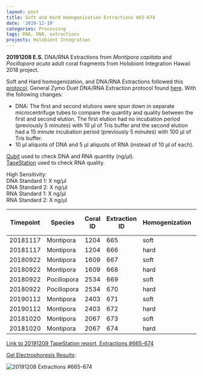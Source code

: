 ```yaml
---
layout: post
title: Soft and Hard Homogenization Extractions 665-674
date: '2019-12-19'
categories: Processing
tags: RNA, DNA, extractions
projects: Holobiont Integration
---
```


**20191208 E.S.**
DNA/RNA Extractions from *Montipora capitata* and *Pocillopora acuta* adult coral fragments from Holobiont Integration Hawaii 2018 project.  

Soft and Hard homogenization, and DNA/RNA Extractions followed this [protocol](https://github.com/emmastrand/EmmaStrand_Notebook/blob/master/_posts/2019-06-05-Soft-and-Hard-Homogenization-Protocol.md). General Zymo Duet DNA/RNA Extraction protocol found [here](https://github.com/emmastrand/EmmaStrand_Notebook/blob/master/_posts/2019-05-31-Zymo-Duet-RNA-DNA-Extraction-Protocol.md). With the following changes:  
- DNA: The first and second elutions were spun down in separate microcentrifuge tubes to compare the quantity and quality between the first and second elution. The first elution had no incubation period (previously 5 minutes) with 10 μl of Tris buffer and the second elution had a 15 minute incubation period (previously 5 minutes) with 100 μl of Tris buffer.  
- 10 μl aliquots of DNA and 5 μl aliquots of RNA (instead of 10 μl of each).  


[Qubit](https://github.com/emmastrand/EmmaStrand_Notebook/blob/master/_posts/2019-05-31-Qubit-Protocol.md) used to check DNA and RNA quantity (ng/μl).  
[TapeStation](https://github.com/emmastrand/EmmaStrand_Notebook/blob/master/_posts/2019-05-31-TapeStation-Protocol.md) used to check RNA quality.

High Sensitivity:  
DNA Standard 1:  X ng/μl  
DNA Standard 2:  X ng/μl  
RNA Standard 1:  X ng/μl  
RNA Standard 2:  X ng/μl

| Timepoint | Species     | Coral ID | Extraction ID | Homogenization | DNA Reading 1 | DNA Reading 2 | Average DNA ng/μl | RNA Reading 1 | RNA Reading 2 | Average RNA ng/μl | RIN |
|-----------|-------------|----------|---------------|----------------|---------------|---------------|-------------------|---------------|---------------|-------------------|-----|
| 20181117  | Montipora   | 1204     | 665           | soft           | 35            | 34.8          | 34.9              | 30.6          | 30.8          | 30.7              | 8.3 |
| 20181117  | Montipora   | 1204     | 666           | hard           | 18.9          | 18.8          | 18.85             | 10.7          | 10.7          | 10.7              | NA  |
| 20180922  | Montipora   | 1609     | 667           | soft           | 26            | 25.8          | 25.9              | 18.9          | 18.9          | 18.9              | 8.4 |
| 20180922  | Montipora   | 1609     | 668           | hard           | 12.5          | 12.4          | 12.45             | 10.2          | 10.2          | 10.2              | NA  |
| 20180922  | Pocillopora | 2534     | 669           | soft           | 105           | 104           | 104.5             | 108           | 108           | 108               | 7.4 |
| 20180922  | Pocillopora | 2534     | 670           | hard           | 48.8          | 48.6          | 48.7              | 50.6          | 50.6          | 50.6              | NA  |
| 20190112  | Montipora   | 2403     | 671           | soft           | 34.6          | 34.4          | 34.5              | 31.8          | 31.8          | 31.8              | 8.9 |
| 20190112  | Montipora   | 2403     | 672           | hard           | 20.8          | 20.8          | 20.8              | 13.2          | 13.2          | 13.2              | NA  |
| 20181020  | Montipora   | 2067     | 673           | soft           | 16.5          | 16.4          | 16.45             | 5.02          | 5.08          | 5.05              | **  |
| 20181020  | Montipora   | 2067     | 674           | hard           | 9.74          | 9.68          | 9.71              | 4             | 4             | 4                 | NA  |



[Link to 20191209 TapeStation report, Extractions #665-674](X)

[Gel Electrophoresis Results](https://github.com/emmastrand/EmmaStrand_Notebook/blob/master/_posts/2019-07-16-Gel-Electrophoresis-Protocol.md):

![20191208 Extractions #665-674](X)
